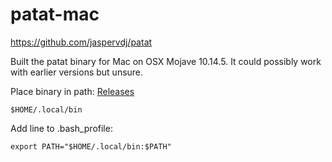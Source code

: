 # patat-mac
https://github.com/jaspervdj/patat

Built the patat binary for Mac on OSX Mojave 10.14.5.
It could possibly work with earlier versions but unsure.

Place binary in path:
[Releases](https://github.com/kodaman2/patat-mac/releases)
```
$HOME/.local/bin
```

Add line to .bash_profile:
```
export PATH="$HOME/.local/bin:$PATH"
```
